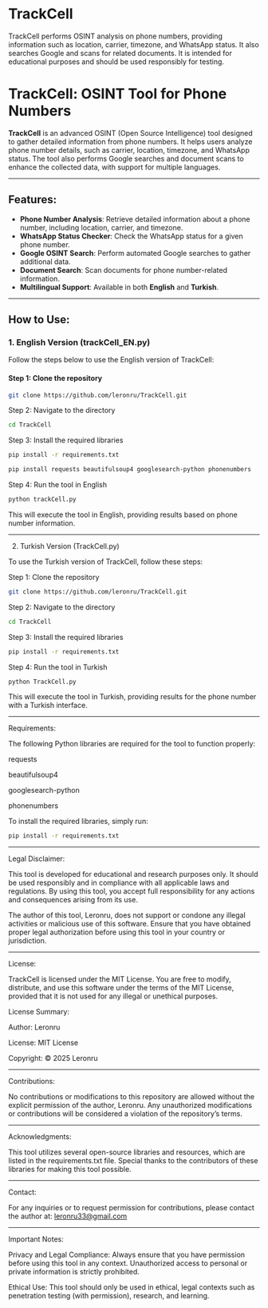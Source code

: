 # TrackCell
TrackCell performs OSINT analysis on phone numbers, providing information such as location, carrier, timezone, and WhatsApp status. It also searches Google and scans for related documents. It is intended for educational purposes and should be used responsibly for testing.


# TrackCell: OSINT Tool for Phone Numbers

**TrackCell** is an advanced OSINT (Open Source Intelligence) tool designed to gather detailed information from phone numbers. It helps users analyze phone number details, such as carrier, location, timezone, and WhatsApp status. The tool also performs Google searches and document scans to enhance the collected data, with support for multiple languages.

---

## Features:
- **Phone Number Analysis**: Retrieve detailed information about a phone number, including location, carrier, and timezone.
- **WhatsApp Status Checker**: Check the WhatsApp status for a given phone number.
- **Google OSINT Search**: Perform automated Google searches to gather additional data.
- **Document Search**: Scan documents for phone number-related information.
- **Multilingual Support**: Available in both **English** and **Turkish**.

---

## How to Use:

### 1. **English Version (trackCell_EN.py)**

Follow the steps below to use the English version of TrackCell:

#### Step 1: Clone the repository
```bash
git clone https://github.com/leronru/TrackCell.git
``` 
Step 2: Navigate to the directory
```bash 
cd TrackCell
```
Step 3: Install the required libraries
```bash 
pip install -r requirements.txt
```

```bash
pip install requests beautifulsoup4 googlesearch-python phonenumbers
```
Step 4: Run the tool in English

```bash
python trackCell.py
```
This will execute the tool in English, providing results based on phone number information.


---

2. Turkish Version (TrackCell.py)

To use the Turkish version of TrackCell, follow these steps:

Step 1: Clone the repository
```bash
git clone https://github.com/leronru/TrackCell.git
```
Step 2: Navigate to the directory
```bash 
cd TrackCell
```
Step 3: Install the required libraries
```bash
pip install -r requirements.txt
```
Step 4: Run the tool in Turkish
```bash
python TrackCell.py
```
This will execute the tool in Turkish, providing results for the phone number with a Turkish interface.


---

Requirements:

The following Python libraries are required for the tool to function properly:

requests

beautifulsoup4

googlesearch-python

phonenumbers


To install the required libraries, simply run:
```bash 
pip install -r requirements.txt
```

---

Legal Disclaimer:

This tool is developed for educational and research purposes only. It should be used responsibly and in compliance with all applicable laws and regulations. By using this tool, you accept full responsibility for any actions and consequences arising from its use.

The author of this tool, Leronru, does not support or condone any illegal activities or malicious use of this software. Ensure that you have obtained proper legal authorization before using this tool in your country or jurisdiction.


---

License:

TrackCell is licensed under the MIT License. You are free to modify, distribute, and use this software under the terms of the MIT License, provided that it is not used for any illegal or unethical purposes.

License Summary:

Author: Leronru

License: MIT License

Copyright: © 2025 Leronru



---

Contributions:

No contributions or modifications to this repository are allowed without the explicit permission of the author, Leronru. Any unauthorized modifications or contributions will be considered a violation of the repository’s terms.


---

Acknowledgments:

This tool utilizes several open-source libraries and resources, which are listed in the requirements.txt file. Special thanks to the contributors of these libraries for making this tool possible.


---

Contact:

For any inquiries or to request permission for contributions, please contact the author at: leronru33@gmail.com


---

Important Notes:

Privacy and Legal Compliance: Always ensure that you have permission before using this tool in any context. Unauthorized access to personal or private information is strictly prohibited.

Ethical Use: This tool should only be used in ethical, legal contexts such as penetration testing (with permission), research, and learning.

